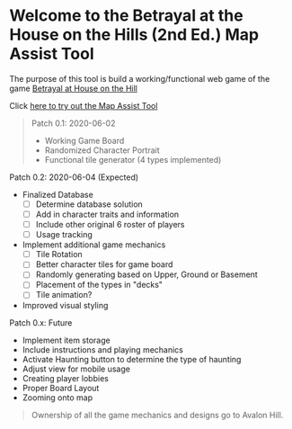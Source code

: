 # Welcome to the Betrayal at the House on the Hills (2nd Ed.) Map Assist Tool
The purpose of this tool is build a working/functional web game of the game [Betrayal at House on the Hill](https://avalonhill.wizards.com/avalon-hill-betrayal-house-hill)

Click [here to try out the Map Assist Tool](https://d2ta.github.io/BetrayalHouseHillMapTool/gridMap.html) 

> Patch 0.1: 2020-06-02
> - Working Game Board
> - Randomized Character Portrait
> - Functional tile generator (4 types implemented)

Patch 0.2: 2020-06-04 (Expected)
- Finalized Database
  - [ ] Determine database solution
  - [ ] Add in character traits and information
  - [ ] Include other original 6 roster of players
  - [ ] Usage tracking
- Implement additional game mechanics 
  - [ ] Tile Rotation
  - [ ] Better character tiles for game board
  - [ ] Randomly generating based on Upper, Ground or Basement
  - [ ]  Placement of the types in "decks"
  - [ ] Tile animation?
- Improved visual styling

Patch 0.x: Future
- Implement item storage 
- Include instructions and playing mechanics
- Activate Haunting button to determine the type of haunting
- Adjust view for mobile usage
- Creating player lobbies
- Proper Board Layout
- Zooming onto map





> Ownership of all the game mechanics and designs go to Avalon Hill.
